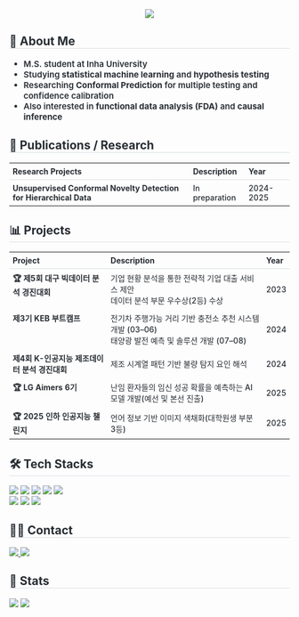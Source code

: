 <div align="center">
  <img src="https://capsule-render.vercel.app/api?type=rounded&color=b897ff&height=240&text=Sieun's%20GitHub&animation=fadeIn&fontColor=000000&fontSize=60" />
</div>

<div align="left">
  <h2 style="border-bottom: 1px solid #d8dee4; color: #282d33;"> 🎯 About Me </h2>
  <ul style="font-weight: 600; font-size: 15px; color: #282d33; list-style-type: disc;">
    <li>M.S. student at Inha University</li>
    <li>Studying <b>statistical machine learning</b> and <b>hypothesis testing</b></li>
    <li>Researching <b>Conformal Prediction</b> for multiple testing and confidence calibration</li>
    <li>Also interested in <b>functional data analysis (FDA)</b> and <b>causal inference</b></li>
  </ul>
</div>
<div align="left">
  <h2 style="border-bottom: 1px solid #d8dee4; color: #282d33;"> 📄 Publications / Research </h2>
  <table style="font-size:14px; font-weight:500; color:#282d33; border-collapse:collapse;">
    <tr>
      <th style="text-align:left; padding:6px; border-bottom:1px solid #d8dee4;">Research Projects</th>
      <th style="text-align:left; padding:6px; border-bottom:1px solid #d8dee4;">Description</th>
      <th style="text-align:left; padding:6px; border-bottom:1px solid #d8dee4;">Year</th>
    </tr>
    <tr>
      <td style="padding:6px; vertical-align:top;"><b>Unsupervised Conformal Novelty Detection for Hierarchical Data</b></td>
      <td style="padding:6px;"> In preparation </td>
      <td style="padding:6px;">2024-2025</td>
    </tr>
   
    
  </table>
</div>
<div align="left">
  <h2 style="border-bottom: 1px solid #d8dee4; color: #282d33;"> 📊 Projects </h2>
  <table style="font-size:14px; font-weight:500; color:#282d33; border-collapse:collapse;">
    <tr>
      <th style="text-align:left; padding:6px; border-bottom:1px solid #d8dee4;">Project</th>
      <th style="text-align:left; padding:6px; border-bottom:1px solid #d8dee4;">Description</th>
      <th style="text-align:left; padding:6px; border-bottom:1px solid #d8dee4;">Year</th>
    </tr>
    <tr>
      <td style="padding:6px; vertical-align:top;"><b>🏆 제5회 대구 빅데이터 분석 경진대회</b></td>
      <td style="padding:6px;">기업 현황 분석을 통한 전략적 기업 대출 서비스 제안<br>데이터 분석 부문 우수상(2등) 수상 </td>
      <td style="padding:6px;">2023</td>
    </tr>
    <tr>
      <td style="padding:6px; vertical-align:top;"><b>제3기 KEB 부트캠프</b></td>
      <td style="padding:6px;">전기차 주행가능 거리 기반 충전소 추천 시스템 개발 (03–06)<br>태양광 발전 예측 및 솔루션 개발 (07–08)</td>
      <td style="padding:6px;">2024</td>
    </tr>
    <tr>
      <td style="padding:6px; vertical-align:top;"><b>제4회 K-인공지능 제조데이터 분석 경진대회</b></td>
      <td style="padding:6px;">제조 시계열 패턴 기반 불량 탐지 요인 해석</td>
      <td style="padding:6px;">2024</td>
    </tr>
    <tr>
      <td style="padding:6px; vertical-align:top;"><b>🏆 LG Aimers 6기</b></td>
      <td style="padding:6px;">난임 환자들의 임신 성공 확률을 예측하는 AI 모델 개발(예선 및 본선 진출)</td>
      <td style="padding:6px;">2025</td>
    </tr>
    <tr>
      <td style="padding:6px; vertical-align:top;"><b>🏆 2025 인하 인공지능 챌린지</b></td>
      <td style="padding:6px;">언어 정보 기반 이미지 색채화(대학원생 부분 3등)</td>
      <td style="padding:6px;">2025</td>
    </tr>
  </table>
</div>

<div align="left">
  <h2 style="border-bottom: 1px solid #d8dee4; color: #282d33;"> 🛠️ Tech Stacks </h2>
  <p>
    <img src="https://img.shields.io/badge/GitHub%20Pages-222222?style=plastic&logo=GitHub%20Pages&logoColor=white"/>
    <img src="https://img.shields.io/badge/Git-F05032?style=plastic&logo=Git&logoColor=white"/>
    <img src="https://img.shields.io/badge/GitHub-181717?style=plastic&logo=GitHub&logoColor=white"/>
    <img src="https://img.shields.io/badge/MySQL-4479A1?style=plastic&logo=MySQL&logoColor=white"/>
    <img src="https://img.shields.io/badge/Notion-000000?style=plastic&logo=Notion&logoColor=white"/>
    <br/>
    <img src="https://img.shields.io/badge/Python-3776AB?style=plastic&logo=Python&logoColor=white"/>
    <img src="https://img.shields.io/badge/PyTorch-EE4C2C?style=plastic&logo=PyTorch&logoColor=white"/>
    <img src="https://img.shields.io/badge/Oracle-F80000?style=plastic&logo=Oracle&logoColor=white"/>
  </p>
</div>

<div align="left">
  <h2 style="border-bottom: 1px solid #d8dee4; color: #282d33;"> 🧑‍💻 Contact </h2>
  <p>
    <a href="https://sieun1204.tistory.com/">
      <img src="https://img.shields.io/badge/Tistory-000000?style=plastic&logo=Tistory&logoColor=white"/>
    </a>
    <a href="mailto:white1204@inha.edu">
      <img src="https://img.shields.io/badge/Gmail-EA4335?style=plastic&logo=Gmail&logoColor=white"/>
    </a>
  </p>
</div>

<div align="left">
  <h2 style="border-bottom: 1px solid #d8dee4; color: #282d33;"> 🏅 Stats </h2>
  <p>
    <img src="https://github-readme-stats.vercel.app/api?username=white1204&custom_title=white1204's%20GitHub%20Stats&bg_color=ffffff&title_color=000000&text_color=000000" />
    <img src="https://github-readme-stats.vercel.app/api/top-langs/?username=white1204&layout=compact&bg_color=ffffff&title_color=000000&text_color=000000" />
  </p>
</div>
